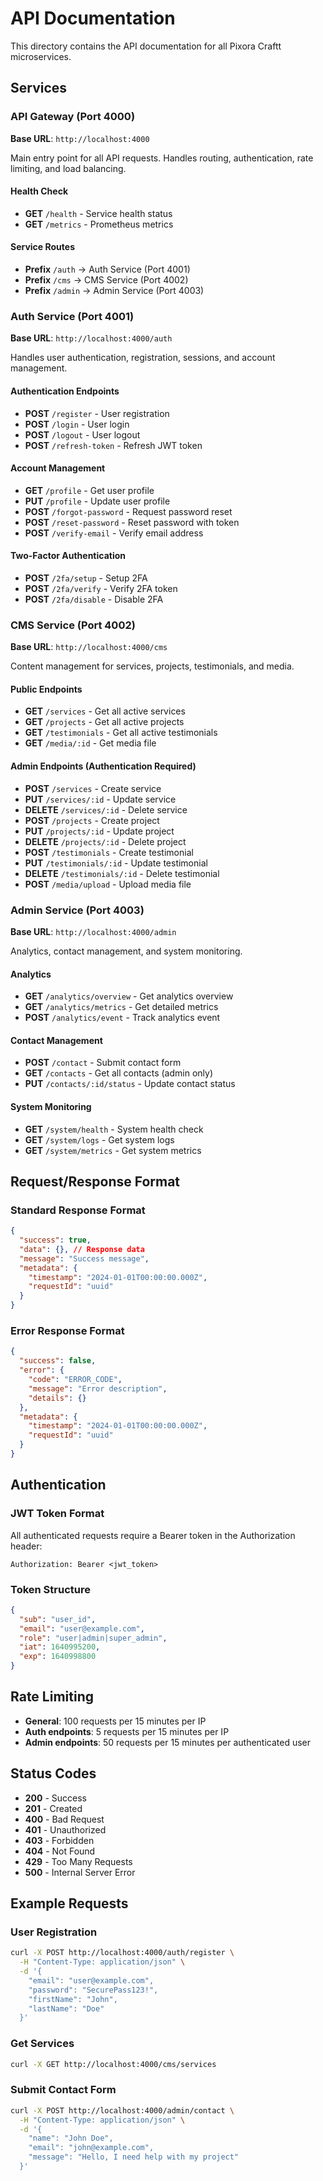 # API Documentation

This directory contains the API documentation for all Pixora Craftt microservices.

## Services

### API Gateway (Port 4000)
**Base URL**: `http://localhost:4000`

Main entry point for all API requests. Handles routing, authentication, rate limiting, and load balancing.

#### Health Check
- **GET** `/health` - Service health status
- **GET** `/metrics` - Prometheus metrics

#### Service Routes
- **Prefix** `/auth` → Auth Service (Port 4001)
- **Prefix** `/cms` → CMS Service (Port 4002)  
- **Prefix** `/admin` → Admin Service (Port 4003)

### Auth Service (Port 4001)
**Base URL**: `http://localhost:4000/auth`

Handles user authentication, registration, sessions, and account management.

#### Authentication Endpoints
- **POST** `/register` - User registration
- **POST** `/login` - User login
- **POST** `/logout` - User logout
- **POST** `/refresh-token` - Refresh JWT token

#### Account Management
- **GET** `/profile` - Get user profile
- **PUT** `/profile` - Update user profile
- **POST** `/forgot-password` - Request password reset
- **POST** `/reset-password` - Reset password with token
- **POST** `/verify-email` - Verify email address

#### Two-Factor Authentication
- **POST** `/2fa/setup` - Setup 2FA
- **POST** `/2fa/verify` - Verify 2FA token
- **POST** `/2fa/disable` - Disable 2FA

### CMS Service (Port 4002)
**Base URL**: `http://localhost:4000/cms`

Content management for services, projects, testimonials, and media.

#### Public Endpoints
- **GET** `/services` - Get all active services
- **GET** `/projects` - Get all active projects
- **GET** `/testimonials` - Get all active testimonials
- **GET** `/media/:id` - Get media file

#### Admin Endpoints (Authentication Required)
- **POST** `/services` - Create service
- **PUT** `/services/:id` - Update service
- **DELETE** `/services/:id` - Delete service
- **POST** `/projects` - Create project
- **PUT** `/projects/:id` - Update project
- **DELETE** `/projects/:id` - Delete project
- **POST** `/testimonials` - Create testimonial
- **PUT** `/testimonials/:id` - Update testimonial
- **DELETE** `/testimonials/:id` - Delete testimonial
- **POST** `/media/upload` - Upload media file

### Admin Service (Port 4003)
**Base URL**: `http://localhost:4000/admin`

Analytics, contact management, and system monitoring.

#### Analytics
- **GET** `/analytics/overview` - Get analytics overview
- **GET** `/analytics/metrics` - Get detailed metrics
- **POST** `/analytics/event` - Track analytics event

#### Contact Management
- **POST** `/contact` - Submit contact form
- **GET** `/contacts` - Get all contacts (admin only)
- **PUT** `/contacts/:id/status` - Update contact status

#### System Monitoring
- **GET** `/system/health` - System health check
- **GET** `/system/logs` - Get system logs
- **GET** `/system/metrics` - Get system metrics

## Request/Response Format

### Standard Response Format
```json
{
  "success": true,
  "data": {}, // Response data
  "message": "Success message",
  "metadata": {
    "timestamp": "2024-01-01T00:00:00.000Z",
    "requestId": "uuid"
  }
}
```

### Error Response Format
```json
{
  "success": false,
  "error": {
    "code": "ERROR_CODE",
    "message": "Error description",
    "details": {}
  },
  "metadata": {
    "timestamp": "2024-01-01T00:00:00.000Z",
    "requestId": "uuid"
  }
}
```

## Authentication

### JWT Token Format
All authenticated requests require a Bearer token in the Authorization header:
```
Authorization: Bearer <jwt_token>
```

### Token Structure
```json
{
  "sub": "user_id",
  "email": "user@example.com",
  "role": "user|admin|super_admin",
  "iat": 1640995200,
  "exp": 1640998800
}
```

## Rate Limiting

- **General**: 100 requests per 15 minutes per IP
- **Auth endpoints**: 5 requests per 15 minutes per IP
- **Admin endpoints**: 50 requests per 15 minutes per authenticated user

## Status Codes

- **200** - Success
- **201** - Created
- **400** - Bad Request
- **401** - Unauthorized
- **403** - Forbidden
- **404** - Not Found
- **429** - Too Many Requests
- **500** - Internal Server Error

## Example Requests

### User Registration
```bash
curl -X POST http://localhost:4000/auth/register \
  -H "Content-Type: application/json" \
  -d '{
    "email": "user@example.com",
    "password": "SecurePass123!",
    "firstName": "John",
    "lastName": "Doe"
  }'
```

### Get Services
```bash
curl -X GET http://localhost:4000/cms/services
```

### Submit Contact Form
```bash
curl -X POST http://localhost:4000/admin/contact \
  -H "Content-Type: application/json" \
  -d '{
    "name": "John Doe",
    "email": "john@example.com",
    "message": "Hello, I need help with my project"
  }'
``` 